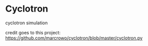 # Cyclotron
cyclotron simulation

credit goes to this project: https://github.com/marcrowo/cyclotron/blob/master/cyclotron.py
